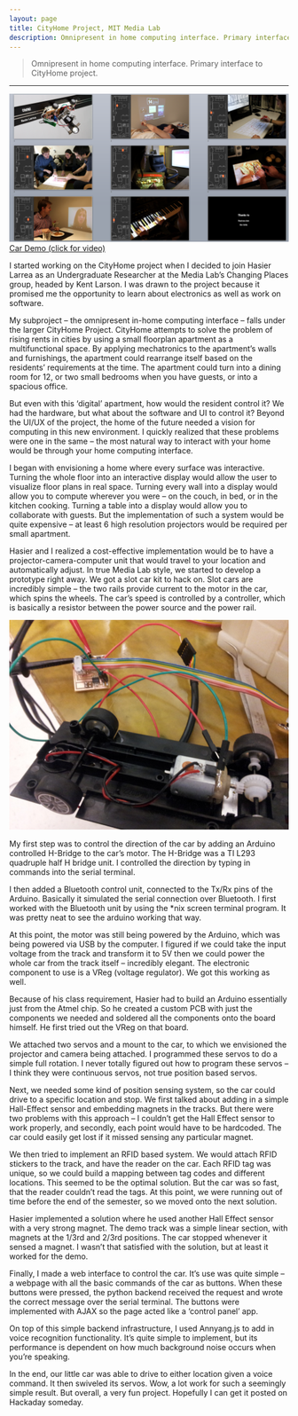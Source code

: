 ```yaml
---
layout: page
title: CityHome Project, MIT Media Lab
description: Omnipresent in home computing interface. Primary interface to CityHome project.
---
```


> Omnipresent in home computing interface. Primary interface to CityHome project.

* * * 

![Vision](/assets/media/cityhome/vision.png)
[Car Demo (click for video)](/assets/media/cityhome/car_demo.MOV)

I started working on the CityHome project when I decided to join Hasier Larrea as an Undergraduate Researcher at the Media Lab’s Changing Places group, headed by Kent Larson. I was drawn to the project because it promised me the opportunity to learn about electronics as well as work on software. 

My subproject – the omnipresent in-home computing interface – falls under the larger CityHome Project. CityHome attempts to solve the problem of rising rents in cities by using a small floorplan apartment as a multifunctional space. By applying mechatronics to the apartment’s walls and furnishings, the apartment could rearrange itself based on the residents’ requirements at the time. The apartment could turn into a dining room for 12, or two small bedrooms when you have guests, or into a spacious office. 

But even with this ‘digital’ apartment, how would the resident control it? We had the hardware, but what about the software and UI to control it? Beyond the UI/UX of the project, the home of the future needed a vision for computing in this new environment.  I quickly realized that these problems were one in the same – the most natural way to interact with your home would be through your home computing interface. 

I began with envisioning a home where every surface was interactive. Turning the whole floor into an interactive display would allow the user to visualize floor plans in real space. Turning every wall into a display would allow you to compute wherever you were – on the couch, in bed, or in the kitchen cooking. Turning a table into a display would allow you to collaborate with guests. But the implementation of such a system would be quite expensive – at least 6 high resolution projectors would be required per small apartment. 

Hasier and I realized a cost-effective implementation would be to have a projector-camera-computer unit that would travel to your location and automatically adjust. In true Media Lab style, we started to develop a prototype right away. We got a slot car kit to hack on. Slot cars are incredibly simple – the two rails provide current to the motor in the car, which spins the wheels. The car’s speed is controlled by a controller, which is basically a resistor between the power source and the power rail. 

![Early Devboard](/assets/media/cityhome/early_devboard.jpg)

My first step was to control the direction of the car by adding an Arduino controlled H-Bridge to the car’s motor. The H-Bridge was a TI L293 quadruple half H bridge unit. I controlled the direction by typing in commands into the serial terminal. 

I then added a Bluetooth control unit, connected to the Tx/Rx pins of the Arduino. Basically it simulated the serial connection over Bluetooth. I first worked with the Bluetooth unit by using the *nix screen terminal program. It was pretty neat to see the arduino working that way. 

At this point, the motor was still being powered by the Arduino, which was being powered via USB by the computer. I figured if we could take the input voltage from the track and transform it to 5V then we could power the whole car from the track itself – incredibly elegant. The electronic component to use is a VReg (voltage regulator). We got this working as well.

Because of his class requirement, Hasier had to build an Arduino essentially just from the Atmel chip. So he created a custom PCB with just the components we needed and soldered all the components onto the board himself. He first tried out the VReg on that board. 

We attached two servos and a mount to the car, to which we envisioned the projector and camera being attached. I programmed these servos to do a simple full rotation. I never totally figured out how to program these servos – I think they were continuous servos, not true position based servos. 

Next, we needed some kind of position sensing system, so the car could drive to a specific location and stop.  We first talked about adding in a simple Hall-Effect sensor and embedding magnets in the tracks. But there were two problems with this approach – I couldn’t get the Hall Effect sensor to work properly, and secondly, each point would have to be hardcoded. The car could easily get lost if it missed sensing any particular magnet. 

We then tried to implement an RFID based system. We would attach RFID stickers to the track, and have the reader on the car. Each RFID tag was unique, so we could build a mapping between tag codes and different locations. This seemed to be the optimal solution. But the car was so fast, that the reader couldn’t read the tags. At this point, we were running out of time before the end of the semester, so we moved onto the next solution. 

Hasier implemented a solution where he used another Hall Effect sensor with a very strong magnet. The demo track was a simple linear section, with magnets at the 1/3rd and 2/3rd positions. The car stopped whenever it sensed a magnet. I wasn’t that satisfied with the solution, but at least it worked for the demo.

Finally, I made a web interface to control the car. It’s use was quite simple – a webpage with all the basic commands of the car as buttons. When these buttons were pressed, the python backend received the request and wrote the correct message over the serial terminal. The buttons were implemented with AJAX so the page acted like a ‘control panel’ app. 

On top of this simple backend infrastructure, I used Annyang.js to add in voice recognition functionality. It’s quite simple to implement, but its performance is dependent on how much background noise occurs when you’re speaking.  

In the end, our little car was able to drive to either location given a voice command. It then swiveled its servos. Wow, a lot work for such a seemingly simple result. But overall, a very fun project. Hopefully I can get it posted on Hackaday someday. 
